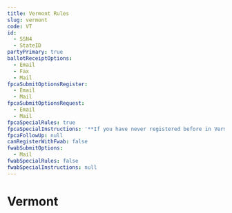 ```yaml
---
title: Vermont Rules
slug: vermont
code: VT
id: 
  - SSN4
  - StateID
partyPrimary: true
ballotReceiptOptions:
  - Email
  - Fax
  - Mail
fpcaSubmitOptionsRegister:
  - Email
  - Mail
fpcaSubmitOptionsRequest:
  - Email
  - Mail
fpcaSpecialRules: true
fpcaSpecialInstructions: '**If you have never registered before in Vermont, you must take a self-administered oath or it may be administered by anyone over the age of 18. The Vermont voter&#39;s oath is:** <br> *"You solemnly swear (or affirm) that whenever you give your vote or suffrage, touching any matter that concerns the State of Vermont, you will do it so as in your conscience you shall judge will most conduce to the best good of the same, as established by the Constitution, without fear or favor of any person."* <br> Once you have read the Voter&#39;s Oath, use the space provided in Section 6 to write the following: *"I swear or affirm that I have taken the VT Voter's Oath."*'
fpcaFollowUp: null
canRegisterWithFwab: false
fwabSubmitOptions:
  - Mail
fwabSpecialRules: false
fwabSpecialInstructions: null
---
```


# Vermont
